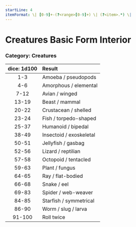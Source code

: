 ```yaml
---
startLine: 4
itemFormat: \| [0-9]+-(?<range>[0-9]+) \| (?<item>.*) \|
---
```

# Creatures Basic Form Interior
### Category: Creatures

| dice: 1d100 | Result |
|:----:|:-------|
| 1-3 | Amoeba / pseudopods |
| 4-6 | Amorphous / elemental |
| 7-12 | Avian / winged |
| 13-19 | Beast / mammal |
| 20-22 | Crustacean / shelled |
| 23-24 | Fish / torpedo-shaped |
| 25-37 | Humanoid / bipedal |
| 38-49 | Insectoid / exoskeletal |
| 50-51 | Jellyfish / gasbag |
| 52-56 | Lizard / reptilian |
| 57-58 | Octopoid / tentacled |
| 59-63 | Plant / fungus |
| 64-65 | Ray / flat-bodied |
| 66-68 | Snake / eel |
| 69-83 | Spider / web-weaver |
| 84-85 | Starfish / symmetrical |
| 86-90 | Worm / slug / larva |
| 91-100 | Roll twice |